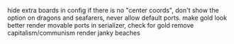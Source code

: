 hide extra boards in config
if there is no "center coords", don't show the option
on dragons and seafarers, never allow default ports.
make gold look better
render movable ports
in serializer, check for gold
remove capitalism/communism
render janky beaches

